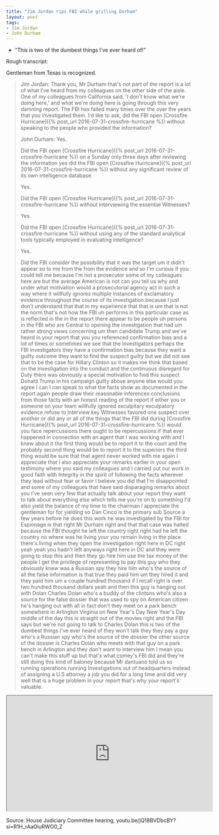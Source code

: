 ```yaml
---
title: "Jim Jordan rips FBI while grilling Durham"
layout: post
tags:
- Jim Jordan
- John Durham
---
```


- "This is two of the dumbest things I've ever heard of!"

Rough transcript:

Gentleman from Texas is recognized.

> Jim Jordan: Thank you, Mr Durham that's not part of the report is a lot of what I've heard from my colleagues on the other side of the aisle. One of my colleagues from California said, 'I don't know what we're doing here,' and what we're doing here is going through this very damning report. The FBI has failed many times over the over the years that you investigated them. I'd like to ask, did the FBI open [Crossfire Hurricane]({% post_url 2016-07-31-crossfire-hurricane %}) without speaking to the people who provided the information?
>
> John Durham: Yes.
>
> Did the FBI open [Crossfire Hurricane]({% post_url 2016-07-31-crossfire-hurricane %}) on a Sunday only three days after reviewing the information yes did the FBI open [Crossfire Hurricane]({% post_url 2016-07-31-crossfire-hurricane %}) without any significant review of its own intelligence database.
>
> Yes.
>
> Did the FBI open [Crossfire Hurricane]({% post_url 2016-07-31-crossfire-hurricane %}) without interviewing the essential Witnesses?
>
> Yes.
>
> Did the FBI open [Crossfire Hurricane]({% post_url 2016-07-31-crossfire-hurricane %}) without using any of the standard analytical tools typically employed in evaluating intelligence?
>
> Yes.
>
> Did the FBI consider the possibility that it was the target um it didn't appear so to me from the from the evidence and so I'm curious if you could tell me because I'm not a prosecutor some of my colleagues here are but the average American is not can you tell us why and under what motivation would a prosecutorial agency act in such a way where it willfully ignores multiple instances of exclamatory evidence throughout the course of its investigation because I just don't understand that that in my experience that that is um that is not the norm that's not how the FBI uh performs in this particular case as is reflected in the in the report there appear to be people uh persons in the FBI who are Central to opening the investigation that had um rather strong views concerning um then candidate Trump and we've heard in your report that you you referenced confirmation bias and a lot of times or sometimes we see that the investigators perhaps the FBI investigators they have a confirmation bias because they want a guilty outcome they want to find the suspect guilty but we did not see that to be the case for Hillary Clinton so it makes me think that based on the investigation into the conduct and the continuous disregard for Duty there was obviously a special motivation to find this suspect Donald Trump in his campaign guilty above anyone else would you agree I can I can speak to what the facts show as documented in the report again people draw their reasonable inferences conclusions from those facts with an honest reading of the report if either you or someone on your team willfully ignored exculpitary exculpatory evidence refuse to interview key Witnesses favored one suspect over another or did any or all of the things that the FBI did during [Crossfire Hurricane]({% post_url 2016-07-31-crossfire-hurricane %}) would you face repercussions there ought to be repercussions if that ever happened in connection with an agent that I was working with and I knew about it the first thing would be to report it to the court and the probably second thing would be to report it to the superiors the third thing would be sure that that agent never worked with me again I appreciate that I also appreciate your remarks earlier in your open testimony where you said my colleagues and I carried out our work in good faith with Integrity in the spirit of following the facts wherever they lead without fear or favor I believe you did that I'm disappointed and some of my colleagues that have said disparaging remarks about you I've seen very few that actually talk about your report they want to talk about everything else which tells me you're on to something I'd also yield the balance of my time to the chairman I appreciate the gentleman for for yielding so Dan Cinco is the primary sub Source a few years before he does this work he was investigated by the FBI for Espionage is that right Mr Durham right and that that case was halted because the FBI thought he left the country right right had he left the country no where was he living your you remain living in the place there's living when they open the investigation right here in DC right yeah yeah you hadn't left anyways right here in DC and they were going to stop this and then they go hire him use the tax money of the people I get the privilege of representing to pay this guy who they obviously knew was a Russian spy they hire him who's the source of all the false information is that true they paid him um they hired it and they paid him um a couple hundred thousand if I recall right is over two hundred thousand dollars yeah and then this guy is hanging out with Dolan Charles Dolan who's a buddy of the clintons who's also a source for the false dossier that was used to spy on American citizen he's hanging out with all in fact don't they meet on a park bench somewhere in Arlington Virginia on New Year's Day New Year's Day middle of the day this is straight out of the movies right and the FBI says but we're not going to talk to Charles Dolan this is two of the dumbest things I've ever heard of they won't talk they they pay a guy who's a Russian spy who's the source of the dossier the other source of the dossier is Charles Dolan who meets with that guy on a park bench in Arlington and they don't want to interview him I mean you can't make this stuff up but that's what comey's FBI did and they're still doing this kind of baloney because Mr dantuano told us so running operations running Investigations out of headquarters instead of assigning a U.S attorney a job you did for a long time and did very well that is a huge problem in your report that's why your report's valuable.

<iframe width="560" height="315" src="https://www.youtube.com/embed/jQ18BVDbcBY?si=lAro2GdLgbxDvXlQ" title="Jim Jordan rips FBI while grilling Durham" allowfullscreen></iframe>

Source: House Judiciary Committee hearing, youtu.be/jQ18BVDbcBY?si=R1H_rAaOiuRWO0_Z
